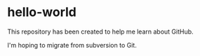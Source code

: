 # hello-world
This repository has been created to help me learn about GitHub.

I'm hoping to migrate from subversion to Git.
